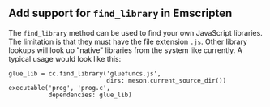 ## Add support for `find_library` in Emscripten

The `find_library` method can be used to find your own JavaScript
libraries. The limitation is that they must have the file extension
`.js`. Other library lookups will look up "native" libraries from the
system like currently. A typical usage would look like this:

```meson
glue_lib = cc.find_library('gluefuncs.js',
                           dirs: meson.current_source_dir())
executable('prog', 'prog.c',
           dependencies: glue_lib)
```
